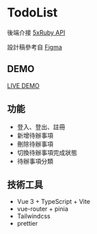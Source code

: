 # TodoList
後端介接 [5xRuby API](https://todoo.5xcamp.us/)

設計稿參考自 [Figma](https://www.figma.com/file/pFivfS3rDX3N3u3dN9aIlx/TodoList)

## DEMO
[LIVE DEMO](https://sayoko123f.github.io/todo-5xruby/)

## 功能
- 登入、登出、註冊
- 新增待辦事項
- 刪除待辦事項
- 切換待辦事項完成狀態
- 待辦事項分類

## 技術工具
- Vue 3 + TypeScript + Vite
- vue-router + pinia
- Tailwindcss
- prettier